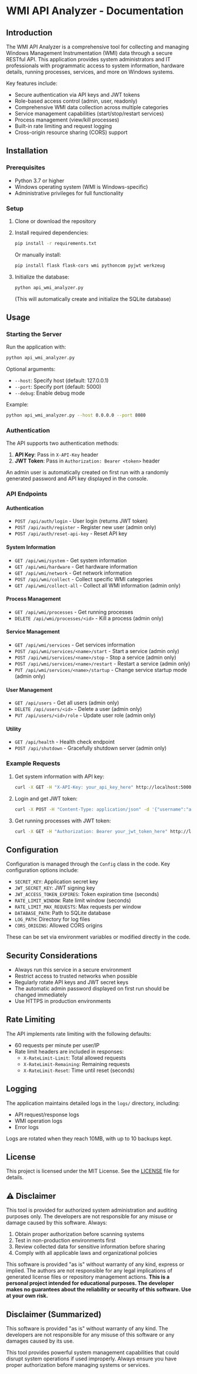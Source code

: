 # WMI API Analyzer - Documentation

## Introduction

The WMI API Analyzer is a comprehensive tool for collecting and managing Windows Management Instrumentation (WMI) data through a secure RESTful API. This application provides system administrators and IT professionals with programmatic access to system information, hardware details, running processes, services, and more on Windows systems.

Key features include:
- Secure authentication via API keys and JWT tokens
- Role-based access control (admin, user, readonly)
- Comprehensive WMI data collection across multiple categories
- Service management capabilities (start/stop/restart services)
- Process management (view/kill processes)
- Built-in rate limiting and request logging
- Cross-origin resource sharing (CORS) support

## Installation

### Prerequisites

- Python 3.7 or higher
- Windows operating system (WMI is Windows-specific)
- Administrative privileges for full functionality

### Setup

1. Clone or download the repository
2. Install required dependencies:
   ```bash
   pip install -r requirements.txt
   ```
   Or manually install:
   ```bash
   pip install flask flask-cors wmi pythoncom pyjwt werkzeug
   ```

3. Initialize the database:
   ```bash
   python api_wmi_analyzer.py
   ```
   (This will automatically create and initialize the SQLite database)

## Usage

### Starting the Server

Run the application with:
```bash
python api_wmi_analyzer.py
```

Optional arguments:
- `--host`: Specify host (default: 127.0.0.1)
- `--port`: Specify port (default: 5000)
- `--debug`: Enable debug mode

Example:
```bash
python api_wmi_analyzer.py --host 0.0.0.0 --port 8080
```

### Authentication

The API supports two authentication methods:
1. **API Key**: Pass in `X-API-Key` header
2. **JWT Token**: Pass in `Authorization: Bearer <token>` header

An admin user is automatically created on first run with a randomly generated password and API key displayed in the console.

### API Endpoints

#### Authentication
- `POST /api/auth/login` - User login (returns JWT token)
- `POST /api/auth/register` - Register new user (admin only)
- `POST /api/auth/reset-api-key` - Reset API key

#### System Information
- `GET /api/wmi/system` - Get system information
- `GET /api/wmi/hardware` - Get hardware information
- `GET /api/wmi/network` - Get network information
- `POST /api/wmi/collect` - Collect specific WMI categories
- `GET /api/wmi/collect-all` - Collect all WMI information (admin only)

#### Process Management
- `GET /api/wmi/processes` - Get running processes
- `DELETE /api/wmi/processes/<id>` - Kill a process (admin only)

#### Service Management
- `GET /api/wmi/services` - Get services information
- `POST /api/wmi/services/<name>/start` - Start a service (admin only)
- `POST /api/wmi/services/<name>/stop` - Stop a service (admin only)
- `POST /api/wmi/services/<name>/restart` - Restart a service (admin only)
- `PUT /api/wmi/services/<name>/startup` - Change service startup mode (admin only)

#### User Management
- `GET /api/users` - Get all users (admin only)
- `DELETE /api/users/<id>` - Delete a user (admin only)
- `PUT /api/users/<id>/role` - Update user role (admin only)

#### Utility
- `GET /api/health` - Health check endpoint
- `POST /api/shutdown` - Gracefully shutdown server (admin only)

### Example Requests

1. Get system information with API key:
   ```bash
   curl -X GET -H "X-API-Key: your_api_key_here" http://localhost:5000/api/wmi/system
   ```

2. Login and get JWT token:
   ```bash
   curl -X POST -H "Content-Type: application/json" -d '{"username":"admin","password":"your_password"}' http://localhost:5000/api/auth/login
   ```

3. Get running processes with JWT token:
   ```bash
   curl -X GET -H "Authorization: Bearer your_jwt_token_here" http://localhost:5000/api/wmi/processes
   ```

## Configuration

Configuration is managed through the `Config` class in the code. Key configuration options include:

- `SECRET_KEY`: Application secret key
- `JWT_SECRET_KEY`: JWT signing key
- `JWT_ACCESS_TOKEN_EXPIRES`: Token expiration time (seconds)
- `RATE_LIMIT_WINDOW`: Rate limit window (seconds)
- `RATE_LIMIT_MAX_REQUESTS`: Max requests per window
- `DATABASE_PATH`: Path to SQLite database
- `LOG_PATH`: Directory for log files
- `CORS_ORIGINS`: Allowed CORS origins

These can be set via environment variables or modified directly in the code.

## Security Considerations

- Always run this service in a secure environment
- Restrict access to trusted networks when possible
- Regularly rotate API keys and JWT secret keys
- The automatic admin password displayed on first run should be changed immediately
- Use HTTPS in production environments

## Rate Limiting

The API implements rate limiting with the following defaults:
- 60 requests per minute per user/IP
- Rate limit headers are included in responses:
  - `X-RateLimit-Limit`: Total allowed requests
  - `X-RateLimit-Remaining`: Remaining requests
  - `X-RateLimit-Reset`: Time until reset (seconds)

## Logging

The application maintains detailed logs in the `logs/` directory, including:
- API request/response logs
- WMI operation logs
- Error logs

Logs are rotated when they reach 10MB, with up to 10 backups kept.

## License

This project is licensed under the MIT License. See the [LICENSE](../LICENSE) file for details.

## ⚠️ Disclaimer

This tool is provided for authorized system administration and auditing purposes only. The developers are not responsible for any misuse or damage caused by this software. Always:

1. Obtain proper authorization before scanning systems
2. Test in non-production environments first
3. Review collected data for sensitive information before sharing
4. Comply with all applicable laws and organizational policies

This software is provided "as is" without warranty of any kind, express or implied. The authors are not responsible for any legal implications of generated license files or repository management actions.  **This is a personal project intended for educational purposes. The developer makes no guarantees about the reliability or security of this software. Use at your own risk.**

## Disclaimer (Summarized)

This software is provided "as is" without warranty of any kind. The developers are not responsible for any misuse of this software or any damages caused by its use. 

This tool provides powerful system management capabilities that could disrupt system operations if used improperly. Always ensure you have proper authorization before managing systems or services.
